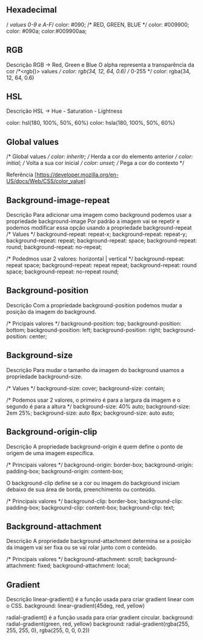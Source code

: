 ## Hexadecimal
  /*<hex-color> values 0-9 e A-F*/
  color: #090; /* RED, GREEN, BLUE */
  color: #009900;
  color: #090a;
  color:#009900aa;

## RGB
  Descrição
  RGB → Red, Green e Blue
  O alpha representa a transparência da cor
  /*<rgb()> values */
  color: rgb(34, 12, 64, 0.6) /* 0-255 */
  color: rgba(34, 12, 64, 0.6)

## HSL
  Descrição
  HSL → Hue - Saturation - Lightness

  color: hsl(180, 100%, 50%, 60%)
  color: hsla(180, 100%, 50%, 60%)

## Global values
  /* Global values */
  color: inheritr; /* Herda a cor do elemento anterior */
  color: initial; /* Volta a sua cor inicial */
  color: unset; /* Pega a cor do contexto */

Referência
[https://developer.mozilla.org/en-US/docs/Web/CSS/color_value]

## Background-image-repeat
  Descrição
  Para adicionar uma imagem como background podemos usar a propriedade background-image
  Por padrão a imagem vai se repetir e podemos modificar essa opção usando a propriedade background-repeat
  /* Values */
  background-repeat: repeat-x;
  background-repeat: repeat-y;
  background-repeat: repeat;
  background-repeat: space;
  background-repeat: round;
  background-repeat: no-repeat;

  /* Podedmos usar 2 valores: horizontal | vertical */
  background-repeat: repeat space;
  background-repeat: repeat repeat;
  background-repeat: round space;
  background-repeat: no-repeat round;

## Background-position
  Descrição
  Com a propriedade background-position podemos mudar a posição da imagem do background.

  /* Pricipais valores */
  background-position: top;
  background-position: bottom;
  background-position: left;
  background-position: right;
  background-position: center;

## Background-size
  Descrição
  Para mudar o tamanho da imagem do background usamos a propriedade background-size.

  /* Values */
  background-size: cover;
  background-size: contain;

  /* Podemos usar 2 valores, o primeiro é para a largura da imagem e o segundo é para a altura */
  background-size: 40% auto;
  background-size: 2em 25%;
  background-size: auto 8px;
  background-size: auto auto;

## Background-origin-clip
  Descrição
  A propriedade background-origin é quem define o ponto de origem de uma imagem específica.
  
  /* Principais valores */
  background-origin: border-box;
  background-origin: padding-box;
  background-origin: content-box;

  O background-clip define se a cor ou imagem do background iniciam debaixo de sua área de borda, preenchimento ou conteúdo.
  
  /* Principais valores */
  background-clip: border-box;
  background-clip: padding-box;
  background-clip: content-box;
  background-clip: text;

## Background-attachment
  Descrição
  A propriedade background-attachment determina se a posição da imagem vai ser fixa ou se vai rolar junto com o conteúdo.

  /* Principais valores */
  background-attachment: scroll;
  background-attachment: fixed;
  background-attachment: local;

## Gradient
  Descrição
  linear-gradient() é a função usada para criar gradient linear com o CSS.
  background: linear-gradient(45deg, red, yellow)
  
  radial-gradient() é a função usada para criar gradient circular.
  background: radial-gradient(green, red, yellow)
  background: radial-gradient(rgba(255, 255, 255, 0), rgba(255, 0, 0, 0.2))